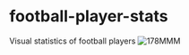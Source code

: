 # football-player-stats
Visual statistics of football players
![178MMM](https://github.com/user-attachments/assets/53880eec-7bf5-4630-8354-c19be2e21282)
